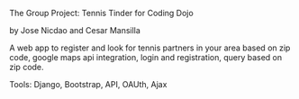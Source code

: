 The Group Project: Tennis Tinder
for Coding Dojo

by Jose Nicdao and Cesar Mansilla

A web app to register and look for tennis partners in your area based on zip code, google maps api integration, login and registration, query based on zip code. 

Tools: Django, Bootstrap, API, OAUth, Ajax